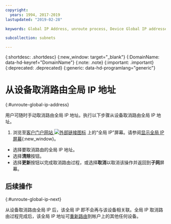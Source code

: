 ```yaml
---
copyright:
  years: 1994, 2017-2019
lastupdated: "2019-02-28"

keywords: Global IP Address, unroute process, Device Global IP addresses

subcollection: subnets

---
```


{:shortdesc: .shortdesc}
{:new_window: target="_blank"}
{:DomainName: data-hd-keyref="DomainName"}
{:note: .note}
{:important: .important}
{:deprecated: .deprecated}
{:generic: data-hd-programlang="generic"}

# 从设备取消路由全局 IP 地址
{:#unroute-global-ip-address}

用户可随时手动取消路由全局 IP 地址。执行以下步骤从设备取消路由全局 IP 地址。

1. 浏览至[客户门户网站 ![外部链接图标](../../icons/launch-glyph.svg "外部链接图标")](https://{DomainName}/) 上的“全局 IP”屏幕。请参阅[显示全局 IP 屏幕](/docs/infrastructure/subnets?topic=subnets-display-global-ip-screen){:new_window}。
* 选择要取消路由的全局 IP 地址。
* 选择**清除**按钮。
* 选择**更新**按钮以完成取消路由过程，或选择**取消**以取消该操作并返回到**子网**屏幕。

## 后续操作
{:#unroute-global-ip-next}

从设备取消路由全局 IP 后，该全局 IP 即不会再与该设备相关联。全局 IP 取消路由过程完成后，该全局 IP 地址可[重新路由](/docs/infrastructure/subnets?topic=subnets-route-global-ip-address-device)到帐户上的其他任何设备。
